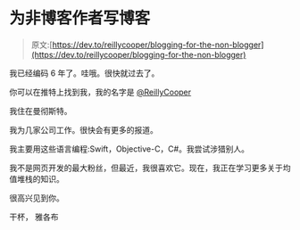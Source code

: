 # 为非博客作者写博客

> 原文:[https://dev.to/reillycooper/blogging-for-the-non-blogger](https://dev.to/reillycooper/blogging-for-the-non-blogger)

我已经编码 6 年了。哇哦。很快就过去了。

你可以在推特上找到我，我的名字是 [@ReillyCooper](https://twitter.com/ReillyCooper)

我住在曼彻斯特。

我为几家公司工作。很快会有更多的报道。

我主要用这些语言编程:Swift，Objective-C，C#。我尝试涉猎别人。

我不是网页开发的最大粉丝，但最近，我很喜欢它。现在，我正在学习更多关于均值堆栈的知识。

很高兴见到你。

干杯，
雅各布